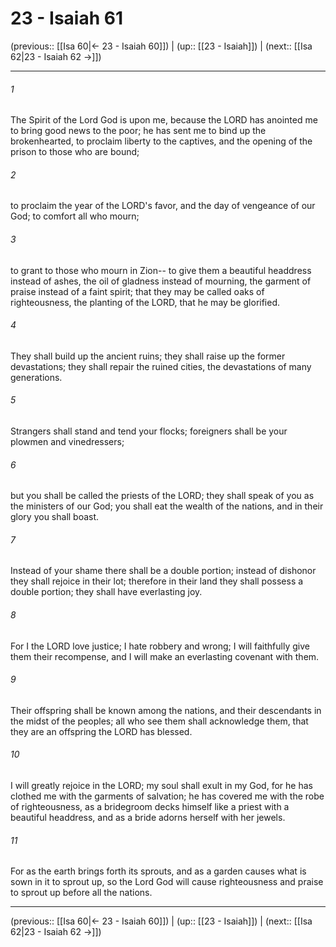 # 23 - Isaiah 61

(previous:: [[Isa 60|← 23 - Isaiah 60]]) | (up:: [[23 - Isaiah]]) | (next:: [[Isa 62|23 - Isaiah 62 →]])

***


###### 1 
The Spirit of the Lord God is upon me, because the LORD has anointed me to bring good news to the poor; he has sent me to bind up the brokenhearted, to proclaim liberty to the captives, and the opening of the prison to those who are bound; 

###### 2 
to proclaim the year of the LORD's favor, and the day of vengeance of our God; to comfort all who mourn; 

###### 3 
to grant to those who mourn in Zion-- to give them a beautiful headdress instead of ashes, the oil of gladness instead of mourning, the garment of praise instead of a faint spirit; that they may be called oaks of righteousness, the planting of the LORD, that he may be glorified. 

###### 4 
They shall build up the ancient ruins; they shall raise up the former devastations; they shall repair the ruined cities, the devastations of many generations. 

###### 5 
Strangers shall stand and tend your flocks; foreigners shall be your plowmen and vinedressers; 

###### 6 
but you shall be called the priests of the LORD; they shall speak of you as the ministers of our God; you shall eat the wealth of the nations, and in their glory you shall boast. 

###### 7 
Instead of your shame there shall be a double portion; instead of dishonor they shall rejoice in their lot; therefore in their land they shall possess a double portion; they shall have everlasting joy. 

###### 8 
For I the LORD love justice; I hate robbery and wrong; I will faithfully give them their recompense, and I will make an everlasting covenant with them. 

###### 9 
Their offspring shall be known among the nations, and their descendants in the midst of the peoples; all who see them shall acknowledge them, that they are an offspring the LORD has blessed. 

###### 10 
I will greatly rejoice in the LORD; my soul shall exult in my God, for he has clothed me with the garments of salvation; he has covered me with the robe of righteousness, as a bridegroom decks himself like a priest with a beautiful headdress, and as a bride adorns herself with her jewels. 

###### 11 
For as the earth brings forth its sprouts, and as a garden causes what is sown in it to sprout up, so the Lord God will cause righteousness and praise to sprout up before all the nations.

***

(previous:: [[Isa 60|← 23 - Isaiah 60]]) | (up:: [[23 - Isaiah]]) | (next:: [[Isa 62|23 - Isaiah 62 →]])
